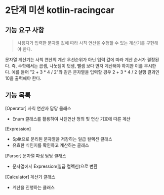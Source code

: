 # 2단계 미션 kotlin-racingcar

##  기능 요구 사항
> 사용자가 입력한 문자열 값에 따라 사칙 연산을 수행할 수 있는 계산기를 구현해야 한다.
>
문자열 계산기는 사칙 연산의 계산 우선순위가 아닌 입력 값에 따라 계산 순서가 결정된다.
즉, 수학에서는 곱셈, 나눗셈이 덧셈, 뺄셈 보다 먼저 계산해야 하지만 이를 무시한다.
예를 들어 "2 + 3 * 4 / 2"와 같은 문자열을 입력할 경우 2 + 3 * 4 / 2 실행 결과인 10을 출력해야 한다.


## 기능 목록
[Operator] 사칙 연산자 담당 클래스
* Enum 클래스를 활용하여 사친연산 정의 및 연산 기호에 따른 계산

[Expression]
* Split으로 분리된 문자열을 저장하는 일급 컬렉션 클래스
* 유효한 식인지를 확인하고 계산하는 클래스

[Parser] 문자열 파싱 담당 클래스
* 문자열에서 Expression(일급 컬렉션)으로 변환

[Calculator] 계산기 클래스
* 계산을 진행하는 클래스